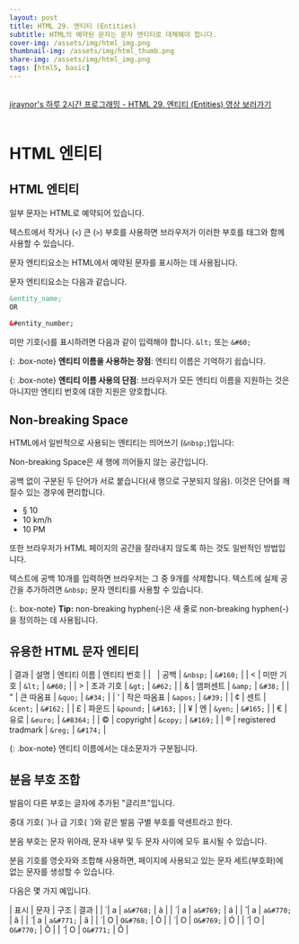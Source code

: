 ```yaml
---
layout: post
title: HTML 29. 엔티티 (Entities)
subtitle: HTML의 예약된 문자는 문자 엔티티로 대체해야 합니다.
cover-img: /assets/img/html_img.png
thumbnail-img: /assets/img/html_thumb.png
share-img: /assets/img/html_img.png
tags: [html5, basic]
---
```


<br>
<a href="https://youtu.be/541fDckljGc" target="_blank">jiraynor's 하루 2시간 프로그래밍 - HTML 29. 엔티티 (Entities) 영상 보러가기</a>
<br>
<br>

# HTML 엔티티

## HTML 엔티티

일부 문자는 HTML로 예약되어 있습니다.

텍스트에서 작거나 (```<```) 큰 (```>```) 부호를 사용하면 브라우저가 이러한 부호를 태그와 함께 사용할 수 있습니다.

문자 엔티티요소는 HTML에서 예약된 문자를 표시하는 데 사용됩니다.

문자 엔티티요소는 다음과 같습니다.

```html
&entity_name;
OR

&#entity_number;
```

미만 기호(```<```)를 표시하려면 다음과 같이 입력해야 합니다. ```&lt;``` 또는 ```&#60;```

{: .box-note}
**엔티티 이름을 사용하는 장점**: 엔티티 이름은 기억하기 쉽습니다.

{: .box-note}
**엔티티 이름 사용의 단점**: 브라우저가 모든 엔티티 이름을 지원하는 것은 아니지만 엔티티 번호에 대한 지원은 양호합니다.

## Non-breaking Space

HTML에서 일반적으로 사용되는 엔티티는 띄어쓰기 (```&nbsp;```)입니다: 

Non-breaking Space은 새 행에 끼어들지 않는 공간입니다.

공백 없이 구분된 두 단어가 서로 붙습니다(새 행으로 구분되지 않음). 이것은 단어를 깨질수 있는 경우에 편리합니다.

+ § 10
+ 10 km/h
+ 10 PM

또한 브라우저가 HTML 페이지의 공간을 잘라내지 않도록 하는 것도 일반적인 방법입니다.

텍스트에 공백 10개를 입력하면 브라우저는 그 중 9개를 삭제합니다. 텍스트에 실제 공간을 추가하려면 ```&nbsp;``` 문자 엔티티를 사용할 수 있습니다.

{:. box-note}
**Tip:** non-breaking hyphen(&#8209;)은 새 줄로 non-breaking hyphen(-)을 정의하는 데 사용됩니다.

## 유용한 HTML 문자 엔티티

| 결과 | 설명 | 엔티티 이름 | 엔티티 번호 |
| &nbsp; | 공백 | ```&nbsp;``` | ```&#160;``` |
| &lt; | 미만 기호 | ```&lt;``` | ```&#60;``` |
| &gt; | 초과 기호 | ```&gt;``` | ```&#62;``` |
| &amp; | 엠퍼센트 | ```&amp;``` | ```&#38;``` |
| &quot; | 큰 따옴표 | ```&quo;``` | ```&#34;``` |
| &apos; | 작은 따옴표 | ```&apos;``` | ```&#39;``` |
| &cent; | 센트 | ```&cent;``` | ```&#162;``` |
| &pound; | 파운드 | ```&pound;``` | ```&#163;``` |
| &yen; | 엔 | ```&yen;``` | ```&#165;``` |
| &euro; | 유로 | ```&euro;``` | ```&#8364;``` |
| &copy; | copyright | ```&copy;``` | ```&#169;``` |
| &reg; | registered tradmark | ```&reg;``` | ```&#174;``` |

{: .box-note}
엔티티 이름에서는 대소문자가 구분됩니다.

## 분음 부호 조합

발음이 다른 부호는 글자에 추가된 "글리프"입니다.

중대 기호( &#768; )나 급 기호( &#769; )와 같은 발음 구별 부호를 악센트라고 한다.

분음 부호는 문자 위아래, 문자 내부 및 두 문자 사이에 모두 표시될 수 있습니다.

분음 기호를 영숫자와 조합해 사용하면, 페이지에 사용되고 있는 문자 세트(부호화)에 없는 문자를 생성할 수 있습니다.

다음은 몇 가지 예입니다.

| 표시 | 문자 | 구조 | 결과 |
| &#768; | a | ```a&#768;``` | a&#768; |
| &#769; | a | ```a&#769;``` | a&#769; |
| &#770; | a | ```a&#770;``` | a&#770; |
| &#771; | a | ```a&#771;``` | a&#771; |
| &#768; | O | ```O&#768;``` | O&#768; |
| &#769; | O | ```O&#769;``` | O&#769; |
| &#770; | O | ```O&#770;``` | O&#770; |
| &#771; | O | ```O&#771;``` | O&#771; |
